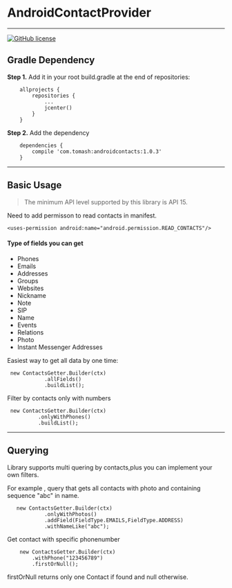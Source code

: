 AndroidContactProvider
===================
----------------------------------
[![GitHub license](https://img.shields.io/github/license/mashape/apistatus.svg)](https://github.com/blainepwnz/AndroidContacts/blob/master/LICENSE.txt)


Gradle Dependency
---------------------------
**Step 1.** Add it in your root build.gradle at the end of repositories:
```
	allprojects {
		repositories {
			...
			jcenter()
    	}
	}
```
**Step 2.** Add the dependency
```
	dependencies {
		compile 'com.tomash:androidcontacts:1.0.3'
	}
```

---


 Basic Usage
------------------


>The minimum API level supported by this library is API 15.

Need to add permisson to read contacts in manifest.
```
<uses-permission android:name="android.permission.READ_CONTACTS"/>
```

#### Type of fields you can get

* Phones
* Emails
* Addresses
* Groups
* Websites
* Nickname
* Note
* SIP
* Name
* Events
* Relations
* Photo
* Instant Messenger Addresses

Easiest way to get all data by one time:
```
 new ContactsGetter.Builder(ctx)
            .allFields()
            .buildList();
```
Filter by contacts only with numbers
```
 new ContactsGetter.Builder(ctx)
          .onlyWithPhones()
		  .buildList();          
```
---
Querying
------------------
Library supports multi quering by contacts,plus you can implement your own filters.

For example , query that gets all contacts with photo and containing sequence "abc" in name.
```
   new ContactsGetter.Builder(ctx)
            .onlyWithPhotos()
            .addField(FieldType.EMAILS,FieldType.ADDRESS)
            .withNameLike("abc");
```              
 
 Get contact with specific phonenumber

        new ContactsGetter.Builder(ctx)
            .withPhone("123456789")
            .firstOrNull();   

firstOrNull returns only one Contact if found and null otherwise.
